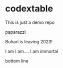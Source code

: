 # codextable

This is just a demo repo

paparazzi

Buhari is leaving 2023!

I am I am.... I am immortal





















bottom line
